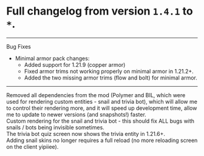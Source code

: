 # Full changelog from version `1.4.1` to `*`.

----------

Bug Fixes

- Minimal armor pack changes:
  - Added support for 1.21.9 (copper armor)
  - Fixed armor trims not working properly on minimal armor in 1.21.2+.
  - Added the two missing armor trims (flow and bolt) for minimal armor.

----------

Removed all dependencies from the mod (Polymer and BIL, which were used for rendering custom entities - snail and trivia bot), which will allow me to control their rendering more, and it will speed up development time, allow me to update to newer versions (and snapshots!) faster.<br>
Custom rendering for the snail and trivia bot - this should fix ALL bugs with snails / bots being invisible sometimes.<br>
The trivia bot quiz screen now shows the trivia entity in 1.21.6+.<br>
Adding snail skins no longer requires a full reload (no more reloading screen on the client yipiiee).